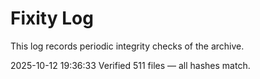 # Fixity Log

This log records periodic integrity checks of the archive.

2025-10-12 19:36:33  Verified 511 files — all hashes match.
